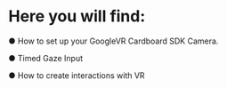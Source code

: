 # Here you will find:

● How to set up your GoogleVR Cardboard SDK Camera.

● Timed Gaze Input

● How to create interactions with VR
